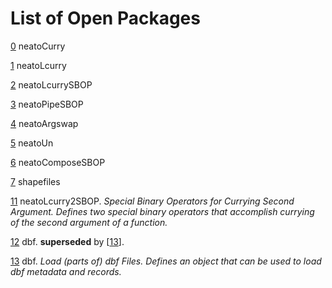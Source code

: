 # List of Open Packages

[0](../../../Pkgs/0) neatoCurry

[1](../../../Pkgs/1/0) neatoLcurry

[2](../../../Pkgs/2/0) neatoLcurrySBOP

[3](../../../Pkgs/3/0) neatoPipeSBOP 

[4](../../../Pkgs/4/0) neatoArgswap

[5](../....//Pkgs/5/0) neatoUn

[6](../../../Pkgs/6/0) neatoComposeSBOP

[7](../../../Pkgs/7/0) shapefiles

[11](../../../Pkgs/1/1/0)
neatoLcurry2SBOP.
_Special Binary Operators for Currying Second Argument.
Defines two special binary operators that accomplish currying of the second argument of a function._

[12](../../../Pkgs/1/2/0)
dbf.
**superseded** by \[[13](../../../Pkgs/1/3/0)\].

[13](../../../Pkgs/1/3/0)
dbf.
_Load (parts of) dbf Files.
Defines an object that can be used to load dbf metadata and records._
